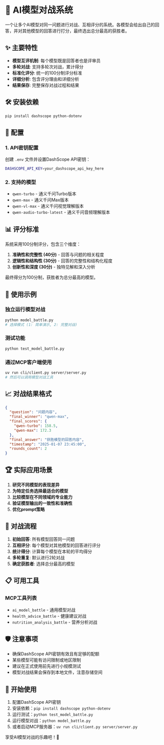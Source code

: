 # 🥊 AI模型对战系统

一个让多个AI模型对同一问题进行对战、互相评分的系统。各模型会给出自己的回答，并对其他模型的回答进行打分，最终选出总分最高的获胜者。

## ✨ 主要特性

- **模型互评机制**: 每个模型既是回答者也是评审员
- **多轮对战**: 支持多轮次对战，累计得分
- **标准化评分**: 统一的100分制评分标准
- **详细分析**: 包含评分理由和详细分析
- **结果保存**: 完整保存对战过程和结果

## 🛠️ 安装依赖

```bash
pip install dashscope python-dotenv
```

## 🔧 配置

### 1. API密钥配置
创建 `.env` 文件并设置DashScope API密钥：

```bash
DASHSCOPE_API_KEY=your_dashscope_api_key_here
```

### 2. 支持的模型

- `qwen-turbo` - 通义千问Turbo版本
- `qwen-max` - 通义千问Max版本  
- `qwen-vl-max` - 通义千问视觉理解版本
- `qwen-audio-turbo-latest` - 通义千问音频理解版本

## 📊 评分标准

系统采用100分制评分，包含三个维度：

1. **准确性和完整性 (40分)** - 回答与问题的相关程度
2. **逻辑性和结构性 (30分)** - 回答的完整性和结构化程度  
3. **创新性和深度 (30分)** - 独特见解和深入分析

最终得分为100分制，获胜者为总分最高的模型。

## 🔧 使用示例

### 独立运行模型对战
```bash
python model_battle.py
# 选择模式 (1: 简单演示, 2: 完整对战)
```

### 测试功能
```bash
python test_model_battle.py
```

### 通过MCP客户端使用
```bash
uv run cli/client.py server/server.py
# 然后可以调用模型对战工具
```

## 📈 对战结果格式

```json
{
  "question": "问题内容",
  "final_winner": "qwen-max",
  "final_scores": {
    "qwen-turbo": 158.5,
    "qwen-max": 172.3
  },
  "final_answer": "获胜模型的回答内容",
  "timestamp": "2025-01-07 23:45:00",
  "rounds_count": 2
}
```

## 🏆 实际应用场景

1. **研究不同模型的表现差异**
2. **为特定任务选择最适合的模型**
3. **比较模型在不同领域的专业能力**
4. **验证模型输出的一致性和准确性**
5. **优化prompt策略**

## 🔄 对战流程

1. **初始回答**: 所有模型回答同一问题
2. **互相评分**: 每个模型对其他模型的回答进行评分
3. **统计得分**: 计算每个模型在本轮的平均得分
4. **多轮重复**: 默认进行2轮对战
5. **确定获胜者**: 选择总分最高的模型

## 📋 可用工具

### MCP工具列表

- `ai_model_battle` - 通用模型对战
- `health_advice_battle` - 健康建议对战
- `nutrition_analysis_battle` - 营养分析对战

## 🛡️ 注意事项

- 确保DashScope API密钥有效且有足够的配额
- 某些模型可能有访问限制或地区限制
- 建议在正式使用前先进行小规模测试
- 模型对战结果会保存到本地文件，注意存储空间

## 🎉 开始使用

1. 配置DashScope API密钥
2. 安装依赖：`pip install dashscope python-dotenv`
3. 运行测试：`python test_model_battle.py`
4. 运行模型对战：`python model_battle.py`
5. 或者启动MCP服务器：`uv run cli/client.py server/server.py`

享受AI模型对战的乐趣吧！🚀 